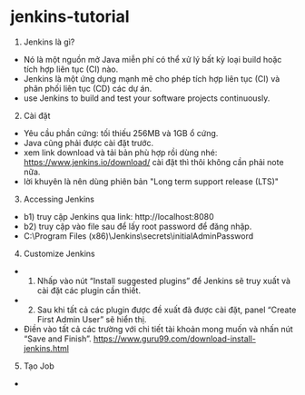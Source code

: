 # jenkins-tutorial

1. Jenkins là gì?
- Nó là một nguồn mở Java miễn phí có thể xử lý bất kỳ loại build hoặc tích hợp liên tục (CI) nào.
- Jenkins là một ứng dụng mạnh mẽ cho phép tích hợp liên tục (CI) và phân phối liên tục (CD) các dự án.
- use Jenkins to build and test your software projects continuously.

2. Cài đặt
- Yêu cầu phần cứng: tối thiếu 256MB và 1GB ổ cứng.
- Java cũng phải được cài đặt trước.
- xem link download và tải bản phù hợp rồi dùng nhé:  https://www.jenkins.io/download/ 
cài đặt  thì thôi không cần phải note nữa. 
- lời khuyên là nên dùng phiên bản "Long term support release (LTS)"

3. Accessing Jenkins
- b1) truy cập Jenkins qua link:  http://localhost:8080
- b2) truy cập vào file sau để lấy root password để đăng nhập.
-  C:\Program Files (x86)\Jenkins\secrets\initialAdminPassword 

4. Customize Jenkins
- 1) Nhấp vào nút “Install suggested plugins” để Jenkins sẽ truy xuất và cài đặt các plugin cần thiết.
- 2) Sau khi tất cả các plugin được đề xuất đã được cài đặt, panel “Create First Admin User” sẽ hiển thị. 
- Điền vào tất cả các trường với chi tiết tài khoản mong muốn và nhấn nút “Save and Finish”.
https://www.guru99.com/download-install-jenkins.html

5. Tạo Job
- 
